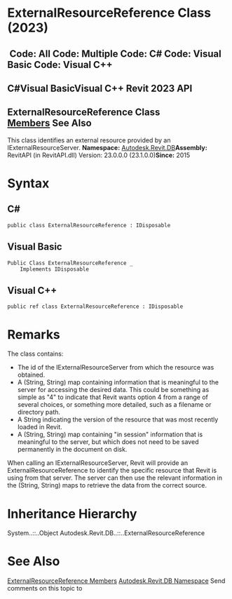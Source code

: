 # ExternalResourceReference Class (2023)

﻿
 Code: All Code: Multiple Code: C# Code: Visual Basic Code: Visual C++   
---  
C#Visual BasicVisual C++
Revit 2023 API  
---  
ExternalResourceReference Class  
[Members](dbd1a1bb-2419-96be-f4e0-bea9c627cd9a.md "ExternalResourceReference Members") See Also  
---  
This class identifies an external resource provided by an IExternalResourceServer. 
**Namespace:** [Autodesk.Revit.DB](87546ba7-461b-c646-cbb1-2cb8f5bff8b2.md "Autodesk.Revit.DB Namespace")**Assembly:** RevitAPI (in RevitAPI.dll) Version: 23.0.0.0 (23.1.0.0)**Since:** 2015 
# Syntax
C#  
---  
```text
public class ExternalResourceReference : IDisposable
```
  
Visual Basic  
---  
```text
Public Class ExternalResourceReference _
	Implements IDisposable
```
  
Visual C++  
---  
```text
public ref class ExternalResourceReference : IDisposable
```
  
# Remarks
The class contains:
  * The id of the IExternalResourceServer from which the resource was obtained.
  * A (String, String) map containing information that is meaningful to the server for accessing the desired data. This could be something as simple as "4" to indicate that Revit wants option 4 from a range of several choices, or something more detailed, such as a filename or directory path.
  * A String indicating the version of the resource that was most recently loaded in Revit.
  * A (String, String) map containing "in session" information that is meaningful to the server, but which does not need to be saved permanently in the document on disk.

When calling an IExternalResourceServer, Revit will provide an ExternalResourceReference to identify the specific resource that Revit is using from that server. The server can then use the relevant information in the (String, String) maps to retrieve the data from the correct source.
# Inheritance Hierarchy
System..::..Object Autodesk.Revit.DB..::..ExternalResourceReference
# See Also
[ExternalResourceReference Members](dbd1a1bb-2419-96be-f4e0-bea9c627cd9a.md "ExternalResourceReference Members")
[Autodesk.Revit.DB Namespace](87546ba7-461b-c646-cbb1-2cb8f5bff8b2.md "Autodesk.Revit.DB Namespace")
Send comments on this topic to 